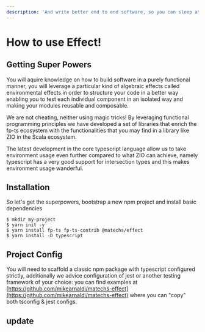 ```yaml
---
description: 'And write better end to end software, so you can sleep at night!'
---
```


# How to use Effect!

## Getting Super Powers

You will aquire knowledge on how to build software in a purely functional manner, you will leverage a particular kind of algebraic effects called environmental effects in order to structure your code in a better way enabling you to test each individual component in an isolated way and making your modules reusable and composable.

We are not cheating, neither using magic tricks! By leveraging functional programming principles we have developed a set of libraries that enrich the fp-ts ecosystem with the functionalities that you may find in a library like ZIO in the Scala ecosystem.

The latest development in the core typescript language allow us to take environment usage even further compared to what ZIO can achieve, namely typescript has a very good support for intersection types and this makes environment usage wanderful.

## Installation

So let's get the superpowers, bootstrap a new npm project and install basic dependencies

```
$ mkdir my-project
$ yarn init -y
$ yarn install fp-ts fp-ts-contrib @matechs/effect
$ yarn install -D typescript
```

## Project Config

You will need to scaffold a classic npm package with typescript configured strictly, additionally we advice configuration of jest or another testing framework of your choice: you can find examples at [https://github.com/mikearnaldi/matechs-effect](https://github.com/mikearnaldi/matechs-effect) where you can "copy" both tsconfig & jest configs.

## update

